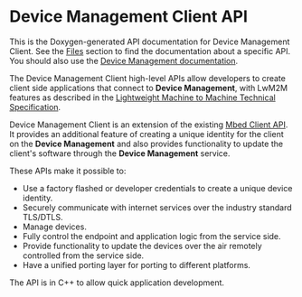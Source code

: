Device Management Client API
=====================

This is the Doxygen-generated API documentation for Device Management Client. See the [Files](files.html) section to find the documentation about a specific API. You should also use the [Device Management documentation](https://cloud.mbed.com/docs/current).

The Device Management Client high-level APIs allow developers to create client side applications that connect to **Device Management**, with LwM2M features as described in the [Lightweight Machine to Machine Technical Specification](http://technical.openmobilealliance.org/Technical/technical-information/release-program/current-releases/oma-lightweightm2m-v1-0).

Device Management Client is an extension of the existing [Mbed Client API](http://cloud.mbed.com/docs/current/mbed-client/index.html). It provides an additional feature of creating a unique identity for the client on the **Device Management** and also provides functionality to update the client's software through the **Device Management** service.

These APIs make it possible to:

- Use a factory flashed or developer credentials to create a unique device identity.
- Securely communicate with internet services over the industry standard TLS/DTLS.
- Manage devices.
- Fully control the endpoint and application logic from the service side. 
- Provide functionality to update the devices over the air remotely controlled from the service side.
- Have a unified porting layer for porting to different platforms.

The API is in C++ to allow quick application development.
